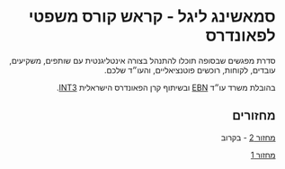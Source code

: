 <div dir="rtl">
<h1>סמאשינג ליגל - קראש קורס משפטי לפאונדרס</h1>
<p>
סדרת מפגשים שבסופה תוכלו להתנהל בצורה אינטליגנטית עם שותפים, משקיעים, עובדים, לקוחות, רוכשים פוטנציאליים, והעו״ד שלכם.
</p>
  
<p>
בהובלת משרד עו״ד
<a href="https://www.ebnlaw.co.il/">EBN</a>
ובשיתוף קרן הפאונדרס הישראלית
<a href="https://int3.com/">INT3</a>.
</p>

<h2>מחזורים</h2>

<p>
  <a href="cohorts/2">מחזור 2</a> - בקרוב
</p>
<p>
  <a href="cohorts/1">מחזור 1</a>
</p>
  
<div>
